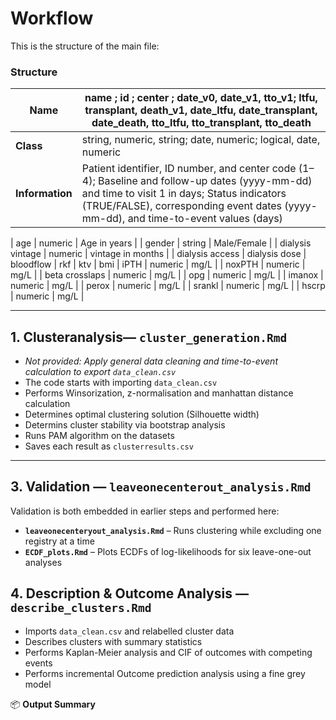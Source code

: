 # Workflow

This is the structure of the main file:

### Structure
| **Name** | name ; id ; center ; date_v0, date_v1, tto_v1; ltfu, transplant, death_v1, date_ltfu, date_transplant, date_death, tto_ltfu, tto_transplant, tto_death |
|-----------|----------------------------------------------------------------------------------------------------------------------------------------------------|
| **Class** | string, numeric, string; date, numeric; logical, date, numeric |
| **Information** | Patient identifier, ID number, and center code (1–4); Baseline and follow-up dates (yyyy-mm-dd) and time to visit 1 in days; Status indicators (TRUE/FALSE), corresponding event dates (yyyy-mm-dd), and time-to-event values (days) |



| age | numeric | Age in years |
| gender | string | Male/Female |
| dialysis vintage  | numeric | vintage in months |
| dialysis access
| dialysis dose 
| bloodflow
| rkf
| ktv
| bmi
| iPTH | numeric | mg/L |
| noxPTH | numeric | mg/L |
| beta crosslaps | numeric | mg/L |
| opg | numeric | mg/L |
| imanox | numeric | mg/L |
| perox | numeric | mg/L |
| srankl | numeric | mg/L |
| hscrp | numeric | mg/L |
                     
---

## 1. Clusteranalysis— `cluster_generation.Rmd`
- *Not provided: Apply general data cleaning and time-to-event calculation to export `data_clean.csv`*
- The code starts with importing `data_clean.csv`
- Performs Winsorization, z-normalisation and manhattan distance calculation
- Determines optimal clustering solution (Silhouette width)
- Determins cluster stability via bootstrap analysis
- Runs PAM algorithm on the datasets  
- Saves each result as `clusterresults.csv`

---
## 3. Validation — `leaveonecenterout_analysis.Rmd`
Validation is both embedded in earlier steps and performed here:
- **`leaveonecenteryout_analysis.Rmd`** – Runs clustering while excluding one registry at a time  
- **`ECDF_plots.Rmd`** – Plots ECDFs of log-likelihoods for six leave-one-out analyses


## 4. Description & Outcome Analysis — `describe_clusters.Rmd`
- Imports `data_clean.csv` and relabelled cluster data  
- Describes clusters with summary statistics  
- Performs Kaplan-Meier analysis and CIF of outcomes with competing events
- Performs incremental Outcome prediction analysis using a fine grey model


📦 **Output Summary**

